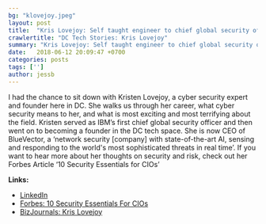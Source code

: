 ```yaml
---
bg: "klovejoy.jpeg"
layout: post
title:  "Kris Lovejoy: Self taught engineer to chief global security officer"
crawlertitle: "DC Tech Stories: Kris Lovejoy"
summary: "Kris Lovejoy: Self taught engineer to chief global security officer"
date:   2018-06-12 20:09:47 +0700
categories: posts
tags: ['']
author: jessb
---
```


<p class="no-margin">I had the chance to sit down with Kristen Lovejoy, a cyber security expert and founder here in DC. 
She walks us through her career, what cyber security means to her, and what is most exciting and most terrifying about the field.
Kristen served as IBM’s first chief global security officer and then went on to becoming a founder in the DC tech space. She is now CEO of BlueVector, a ‘network security [company] with state-of-the-art AI, sensing and responding to the world's most sophisticated threats in real time’.  If you want to hear more about her thoughts on security and risk, check out her Forbes Article ‘10 Security Essentials for CIOs’
</p>
<script src="https://www.buzzsprout.com/108546/724944-kris-lovejoy-self-taught-engineer-to-chief-global-security-officer.js?player=small" type="text/javascript" charset="utf-8"></script>


<p>
  <strong>Links:</strong> 
  <ul>
    <li>
      <a href="https://www.linkedin.com/in/klovejoy/">LinkedIn</a>
    </li>
    <li>
      <a href="https://www.forbes.com/sites/ciocentral/2012/02/17/10-security-essentials-for-cios/#6f5caf0b5799">Forbes: 10 Security Essentials For CIOs</a>
    </li>
    <li>
      <a href="https://www.bizjournals.com/washington/news/2017/09/27/kris-lovejoy.html">BizJournals: Kris Lovejoy</a>
    </li>
  </ul>
</p> 

